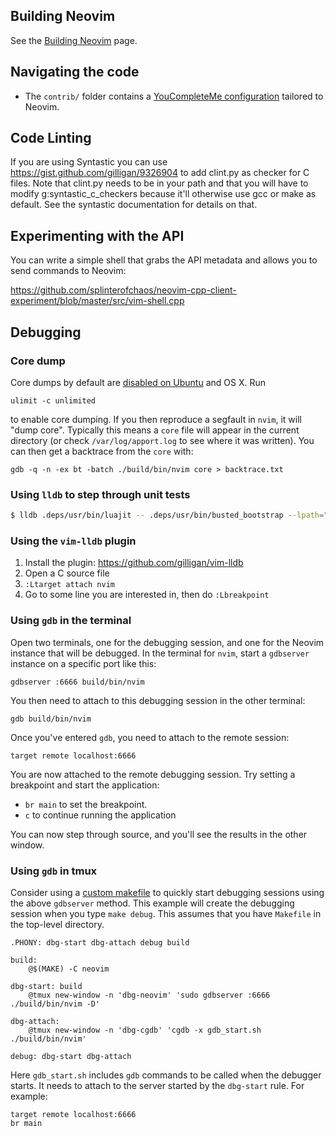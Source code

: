 ## Building Neovim

See the [Building Neovim](Building-Neovim) page.

## Navigating the code

- The `contrib/` folder contains a [YouCompleteMe configuration](https://github.com/neovim/neovim/tree/master/contrib/YouCompleteMe) tailored to Neovim.

## Code Linting
If you are using Syntastic you can use https://gist.github.com/gilligan/9326904 to add clint.py as checker
for C files. Note that clint.py needs to be in your path and that you will have to modify g:syntastic_c_checkers because it'll otherwise use gcc or make as default. See the syntastic documentation for details on that.

## Experimenting with the API

You can write a simple shell that grabs the API metadata and allows you to send commands to Neovim:

https://github.com/splinterofchaos/neovim-cpp-client-experiment/blob/master/src/vim-shell.cpp

## Debugging

### Core dump

Core dumps by default are [disabled on Ubuntu](http://stackoverflow.com/a/18368068/152142) and OS X. Run

    ulimit -c unlimited

to enable core dumping. If you then reproduce a segfault in `nvim`, it will "dump core". Typically this means a `core` file will appear in the current directory (or check `/var/log/apport.log` to see where it was written). You can then get a backtrace from the `core` with:

    gdb -q -n -ex bt -batch ./build/bin/nvim core > backtrace.txt

### Using `lldb` to step through unit tests

```bash
$ lldb .deps/usr/bin/luajit -- .deps/usr/bin/busted_bootstrap --lpath="./build/?.lua" --pattern=.moon test
```

### Using the `vim-lldb` plugin

  1. Install the plugin: https://github.com/gilligan/vim-lldb
  2. Open a C source file
  3. `:Ltarget attach nvim`
  4. Go to some line you are interested in, then do `:Lbreakpoint`

### Using `gdb` in the terminal

Open two terminals, one for the debugging session, and one for the Neovim instance that will be debugged.
In the terminal for `nvim`, start a `gdbserver` instance on a specific port like this:

    gdbserver :6666 build/bin/nvim

You then need to attach to this debugging session in the other terminal:

    gdb build/bin/nvim

Once you've entered `gdb`, you need to attach to the remote session:

    target remote localhost:6666

You are now attached to the remote debugging session. Try setting a breakpoint and start the application:

- `br main` to set the breakpoint.
- `c` to continue running the application

You can now step through source, and you'll see the results in the other window.

### Using `gdb` in tmux

Consider using a [custom makefile](https://github.com/neovim/neovim/wiki/Building-Neovim#custom-makefile) to quickly start debugging sessions using the above `gdbserver` method. This example will create the debugging session when you type `make debug`. This assumes that you have `Makefile` in the top-level directory.

```
.PHONY: dbg-start dbg-attach debug build

build:
	@$(MAKE) -C neovim

dbg-start: build
	@tmux new-window -n 'dbg-neovim' 'sudo gdbserver :6666 ./build/bin/nvim -D'

dbg-attach:
	@tmux new-window -n 'dbg-cgdb' 'cgdb -x gdb_start.sh ./build/bin/nvim'

debug: dbg-start dbg-attach
```

Here `gdb_start.sh` includes `gdb` commands to be called when the debugger starts. It needs to attach to the server started by the `dbg-start` rule. For example:

```
target remote localhost:6666
br main
```
